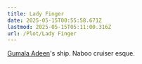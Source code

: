 ```yaml
---
title: Lady Finger
date: 2025-05-15T00:55:58.671Z
lastmod: 2025-05-15T05:11:00.316Z
url: /Plot/Lady Finger
---
```

[Gumala Adeen](/Characters/NPC/Gumala%20Adeen)'s ship. Naboo cruiser esque.
